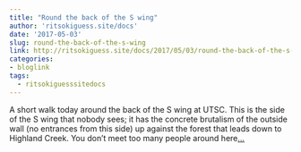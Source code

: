 ```yaml
---
title: "Round the back of the S wing"
author: 'ritsokiguess.site/docs'
date: '2017-05-03'
slug: round-the-back-of-the-s-wing
link: http://ritsokiguess.site/docs/2017/05/03/round-the-back-of-the-s-wing/
categories:
- bloglink
tags:
  - ritsokiguesssitedocs
---
```


A short walk today around the back of the S wing at UTSC. This is the side of the S wing that nobody sees; it has the concrete brutalism of the outside wall (no entrances from this side) up against the forest that leads down to Highland Creek. You don’t meet too many people around here[... <i class="fas fa-external-link-alt"></i>](http://ritsokiguess.site/docs/2017/05/03/round-the-back-of-the-s-wing/)

